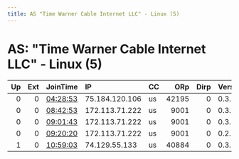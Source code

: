```yaml
---
title: AS "Time Warner Cable Internet LLC" - Linux (5)
---
```


# AS: "Time Warner Cable Internet LLC" - Linux (5)

|   Up |   Ext | JoinTime                                                                                            | IP             | CC   |   ORp |   Dirp | Version   | Contact   | Nickname        |   eFamMembers |
|-----:|------:|:----------------------------------------------------------------------------------------------------|:---------------|:-----|------:|-------:|:----------|:----------|:----------------|--------------:|
|    0 |     0 | [04:28:53](https://metrics.torproject.org/rs.html#details/3EEE1956AE66CC00C2F14C66CE3523B72095DE1C) | 75.184.120.106 | us   | 42195 |      0 | 0.3.1.9   | None      | UbuntuCore201   |             1 |
|    0 |     0 | [08:42:53](https://metrics.torproject.org/rs.html#details/40BD5D5E600F27D2DE93BA5F08D322A8A2BC4075) | 172.113.71.222 | us   |  9001 |      0 | 0.3.1.9   | None      | CapriceRelayUSA |             1 |
|    0 |     0 | [09:01:43](https://metrics.torproject.org/rs.html#details/400D815ECDC6C717D3742033EA8F65AB5016D006) | 172.113.71.222 | us   |  9001 |      0 | 0.3.1.9   | None      | CapriceRelayUSA |             1 |
|    0 |     0 | [09:20:20](https://metrics.torproject.org/rs.html#details/E5B01962068C0A909E252F19BFC13CD3961939E2) | 172.113.71.222 | us   |  9001 |      0 | 0.2.7.6   | None      | CapriceRelayUSA |             1 |
|    1 |     0 | [10:59:03](https://metrics.torproject.org/rs.html#details/C89089FAE43CAFC4EBF6E3B98ADE3C9AE6411749) | 74.129.55.133  | us   | 40884 |      0 | 0.3.1.9   | None      | UbuntuCore201   |             1 |
